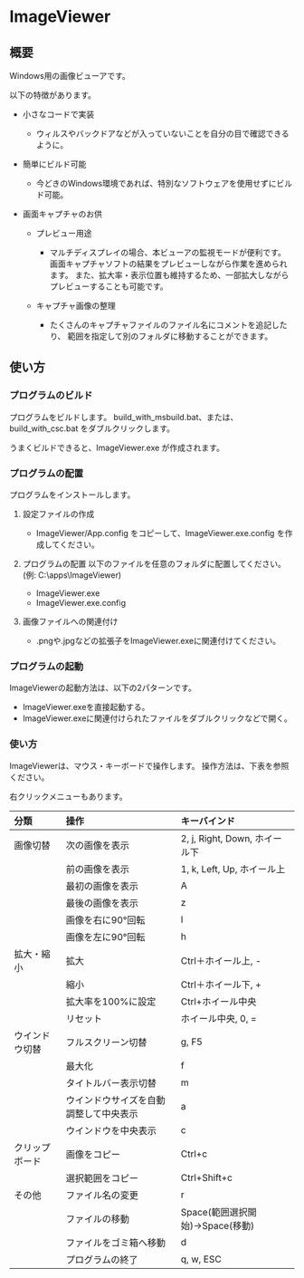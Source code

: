 # ImageViewer

## 概要
Windows用の画像ビューアです。

以下の特徴があります。

- 小さなコードで実装
  - ウィルスやバックドアなどが入っていないことを自分の目で確認できるように。
  
- 簡単にビルド可能
  - 今どきのWindows環境であれば、特別なソフトウェアを使用せずにビルド可能。
  
- 画面キャプチャのお供
  - プレビュー用途
    - マルチディスプレイの場合、本ビューアの監視モードが便利です。
      画面キャプチャソフトの結果をプレビューしながら作業を進められます。
      また、拡大率・表示位置も維持するため、一部拡大しながらプレビューすることも可能です。
    
  - キャプチャ画像の整理
    - たくさんのキャプチャファイルのファイル名にコメントを追記したり、
      範囲を指定して別のフォルダに移動することができます。
    
## 使い方
### プログラムのビルド
プログラムをビルドします。
build_with_msbuild.bat、または、build_with_csc.bat をダブルクリックします。

うまくビルドできると、ImageViewer.exe が作成されます。


### プログラムの配置
プログラムをインストールします。

1. 設定ファイルの作成
    - ImageViewer/App.config をコピーして、ImageViewer.exe.config を作成してください。
   
2. プログラムの配置
   以下のファイルを任意のフォルダに配置してください。(例: C:\apps\ImageViewer\)
   - ImageViewer.exe
   - ImageViewer.exe.config
     
3. 画像ファイルへの関連付け
   - .pngや.jpgなどの拡張子をImageViewer.exeに関連付けてください。


### プログラムの起動
ImageViewerの起動方法は、以下の2パターンです。

- ImageViewer.exeを直接起動する。
- ImageViewer.exeに関連付けられたファイルをダブルクリックなどで開く。


### 使い方
ImageViewerは、マウス・キーボードで操作します。
操作方法は、下表を参照ください。

右クリックメニューもあります。

| 分類           | 操作                                   | キーバインド                     |
| :--            | :--                                    | :--                              |
| 画像切替       | 次の画像を表示                         | 2, j, Right, Down, ホイール下    |
|                | 前の画像を表示                         | 1, k, Left, Up, ホイール上       |
|                | 最初の画像を表示                       | A                                |
|                | 最後の画像を表示                       | z                                |
|                | 画像を右に90°回転                     | l                                |
|                | 画像を左に90°回転                     | h                                |
| 拡大・縮小     | 拡大                                   | Ctrl＋ホイール上, -              |
|                | 縮小                                   | Ctrl＋ホイール下, +              |
|                | 拡大率を100%に設定                     | Ctrl+ホイール中央                |
|                | リセット                               | ホイール中央, 0, =               |
| ウインドウ切替 | フルスクリーン切替                     | g, F5                            |
|                | 最大化                                 | f                                |
|                | タイトルバー表示切替                   | m                                |
|                | ウインドウサイズを自動調整して中央表示 | a                                |
|                | ウインドウを中央表示                   | c                                |
| クリップボード | 画像をコピー                           | Ctrl+c                           |
|                | 選択範囲をコピー                       | Ctrl+Shift+c                     |
| その他         | ファイル名の変更                       | r                                |
|                | ファイルの移動                         | Space(範囲選択開始)→Space(移動) |
|                | ファイルをゴミ箱へ移動                 | d                                |
|                | プログラムの終了                       | q, w, ESC                        |
